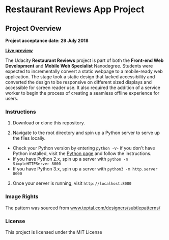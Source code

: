 # Restaurant Reviews App Project

## Project Overview

**Project acceptance date: 29 July 2018**

**[Live preview](https://ajk-restaurant-reviews.netlify.com/)**

The Udacity **Restaurant Reviews** project is part of both the **Front-end Web Development** and **Mobile Web Specialist** Nanodegree. Students were expected to incrementally convert a static webpage to a mobile-ready web application. The stage took a static design that lacked accessibility and converted the design to be responsive on different sized displays and accessible for screen reader use. It also required the addition of a service worker to begin the process of creating a seamless offline experience for users.

### Instructions

1. Download or clone this repository.

2. Navigate to the root directory and spin up a Python server to serve up the files locally.

* Check your Python version by entering `python -V`- if you don't have Python installed, visit the [Python page](https://www.python.org/downloads/) and follow the instructions.
* If you have Python 2.x, spin up a server with `python -m SimpleHTTPServer 8000`
* If you have Python 3.x, spin up a server with `python3 -m http.server 8000`

3. Once your server is running, visit `http://localhost:8000`

### Image Rights

The pattern was sourced from www.toptal.com/designers/subtlepatterns/

### License
This project is licensed under the MIT License
